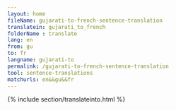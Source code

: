 ```yaml
---
layout: home
fileName: gujarati-to-french-sentence-translation
translatein: gujarati_to_french
folderName : translate
lang: en
from: gu
to: fr
langname: gujarati-to
permalink: /gujarati-to-french-sentence-translation
tool: sentence-translations
matchurls: en&&gu&&fr
---
```

{% include section/translateinto.html %}
